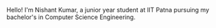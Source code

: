 Hello! I'm Nishant Kumar, a junior year student at IIT Patna pursuing my bachelor's in Computer Science Engineering.
<!---
nnishant07/nnishant07 is a ✨ special ✨ repository because its `README.md` (this file) appears on your GitHub profile.
You can click the Preview link to take a look at your changes.
--->
